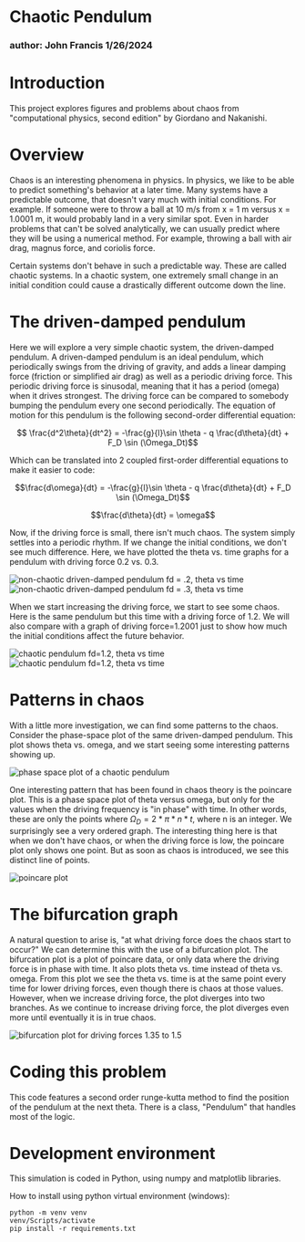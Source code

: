 # Chaotic Pendulum
### author: John Francis 1/26/2024

# Introduction
This project explores figures and problems about chaos from "computational physics, second edition" by Giordano and Nakanishi.

# Overview
Chaos is an interesting phenomena in physics. In physics, we like to be able to predict something's behavior at a later time. Many systems have a predictable outcome, that doesn't vary much with initial conditions. For example. If someone were to throw a ball at 10 m/s from x = 1 m versus x = 1.0001 m, it would probably land in a very similar spot. Even in harder problems that can't be solved analytically, we can usually predict where they will be using a numerical method. For example, throwing a ball with air drag, magnus force, and coriolis force. 

Certain systems don't behave in such a predictable way. These are called chaotic systems. In a chaotic system, one extremely small change in an initial condition could cause a drastically different outcome down the line. 

# The driven-damped pendulum

Here we will explore a very simple chaotic system, the driven-damped pendulum. A driven-damped pendulum is an ideal pendulum, which periodically swings from the driving of gravity, and adds a linear damping force (friction or simplified air drag) as well as a periodic driving force. This periodic driving force is sinusodal, meaning that it has a period (omega) when it drives strongest. The driving force can be compared to somebody bumping the pendulum every one second periodically. The equation of motion for this pendulum is the following second-order differential equation:

$$ \frac{d^2\theta}{dt^2} = -\frac{g}{l}\sin \theta - q \frac{d\theta}{dt} + F_D \sin (\Omega_Dt)$$

Which can be translated into 2 coupled first-order differential equations to make it easier to code:

$$\frac{d\omega}{dt} = -\frac{g}{l}\sin \theta - q \frac{d\theta}{dt} + F_D \sin (\Omega_Dt)$$

$$\frac{d\theta}{dt} = \omega$$

Now, if the driving force is small, there isn't much chaos. The system simply settles into a periodic rhythm. If we change the initial conditions, we don't see much difference. Here, we have plotted the theta vs. time graphs for a pendulum with driving force 0.2 vs. 0.3.

![non-chaotic driven-damped pendulum fd = .2, theta vs time](outputs/fig_3_5.png)
![non-chaotic driven-damped pendulum fd = .3, theta vs time](outputs/fig_3_5_modified.png)

When we start increasing the driving force, we start to see some chaos. Here is the same pendulum but this time with a driving force of 1.2. We will also compare with a graph of driving force=1.2001 just to show how much the initial conditions affect the future behavior. 

![chaotic pendulum fd=1.2, theta vs time](outputs/fig_3_6.png)
![chaotic pendulum fd=1.2, theta vs time](outputs/fig_3_6_modified.png)

# Patterns in chaos

With a little more investigation, we can find some patterns to the chaos. Consider the phase-space plot of the same driven-damped pendulum. This plot shows theta vs. omega, and we start seeing some interesting patterns showing up.

![phase space plot of a chaotic pendulum](outputs/fig_3_8.png)

One interesting pattern that has been found in chaos theory is the poincare plot. This is a phase space plot of theta versus omega, but only for the values when the driving frequency is "in phase" with time. In other words, these are only the points where $\Omega_D = 2*\pi*n*t$, where n is an integer. We surprisingly see a very ordered graph. The interesting thing here is that when we don't have chaos, or when the driving force is low, the poincare plot only shows one point. But as soon as chaos is introduced, we see this distinct line of points. 

![poincare plot](outputs/poincare.png)

# The bifurcation graph
A natural question to arise is, "at what driving force does the chaos start to occur?" We can determine this with the use of a bifurcation plot. The bifurcation plot is a plot of poincare data, or only data where the driving force is in phase with time. It also plots theta vs. time instead of theta vs. omega. From this plot we see the theta vs. time is at the same point every time for lower driving forces, even though there is chaos at those values. However, when we increase driving force, the plot diverges into two branches. As we continue to increase driving force, the plot diverges even more until eventually it is in true chaos. 

![bifurcation plot for driving forces 1.35 to 1.5](outputs/bifurcation.png)

# Coding this problem

This code features a second order runge-kutta method to find the position of the pendulum at the next theta. There is a class, "Pendulum" that handles most of the logic. 

# Development environment

This simulation is coded in Python, using numpy and matplotlib libraries.

How to install using python virtual environment (windows):

```
python -m venv venv
venv/Scripts/activate
pip install -r requirements.txt
```
